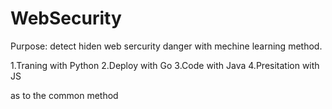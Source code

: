 # WebSecurity
Purpose: detect hiden web sercurity danger with mechine learning method.

1.Traning with Python 
2.Deploy with Go
3.Code with Java
4.Presitation with JS

as to the common method
